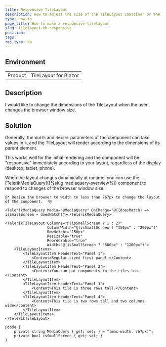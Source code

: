 ```yaml
---
title: Responsive TileLayout
description: How to adjust the size of the TileLayout container or the browser window size changes.
type: how-to
page_title: How to make a responsive tilelayout
slug: tilelayout-kb-responsive
position: 
tags: 
res_type: kb
---
```


## Environment
<table>
    <tbody>
	    <tr>
	    	<td>Product</td>
	    	<td>TileLayout for Blazor</td>
	    </tr>
    </tbody>
</table>


## Description

I would like to change the dimensions of the TileLayout when the user changes the browser window size.

## Solution

Generally, the `Width` and `Height` parameters of the component can take values in `%`, and the TileLayout will render according to the dimensions of its parent element.

This works well for the initial rendering and the component will be "responsive" immediately according to your layout, regardless of the display (desktop, tablet, phone).

When the layout changes dynamically at runtime, you can use the [TelerikMediaQuery]({%slug mediaquery-overview%}) component to respond to changes of the browser window size. 

````CSHTML
@* Resize the browser to width to less than 767px to change the layout of the component.  *@

<TelerikMediaQuery Media="@MediaQuery" OnChange="@((doesMatch) => isSmallScreen = doesMatch)"></TelerikMediaQuery>

<TelerikTileLayout Columns="@(isSmallScreen ? 1 : 2)"
                   ColumnWidth="@(isSmallScreen ? "150px" : "200px")"
                   RowHeight="150px"
                   Resizable="true"
                   Reorderable="true"
                   Width="@(isSmallScreen ? "500px" : "1200px")">
    <TileLayoutItems>
        <TileLayoutItem HeaderText="Panel 1">
            <Content>Regular sized first panel.</Content>
        </TileLayoutItem>
        <TileLayoutItem HeaderText="Panel 2">
            <Content>You can put components in the tiles too.</Content>
        </TileLayoutItem>
        <TileLayoutItem HeaderText="Panel 3">
            <Content>This tile is three rows tall.</Content>
        </TileLayoutItem>
        <TileLayoutItem HeaderText="Panel 4">
            <Content>This tile is two rows tall and two columns wide</Content>
        </TileLayoutItem>
    </TileLayoutItems>
</TelerikTileLayout>

@code {
    private string MediaQuery { get; set; } = "(max-width: 767px)";
    private bool isSmallScreen { get; set; }
}
````


